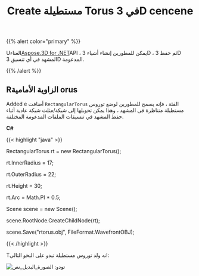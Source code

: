 ﻿---
title: Create مستطيلة Torus في 3D cencene
type: docs
weight: 50
url: /ar/net/create-rectangular-torus-in-3d-scene/
description: Sing sing Aspose.3D for .NET API ، يمكن للمطورين إنشاء الأشياء 3D ، ومن ثم حفظ المشهد 3D في أي تنسيق معتمد 3D.
---
{{% alert color="primary" %}} 

Uالغناء[Aspose.3D for .NET](https://products.aspose.com/3d/net/)API ، يمكن للمطورين إنشاء أشياء 3D ، ثم حفظ 3D المشهد في أي تنسيق 3D المدعومة.

{{% /alert %}} 
## **Rالزاوية الأمامية orus**
Added e أضافت `RectangularTorus` الفئة ، فإنه يسمح للمطورين لوضع توروس مستطيلة متناظرة في المشهد ، وهذا يمكن تحويلها إلى شبكة/مثلث شبكة عادية أثناء حفظ المشهد في تنسيقات الملفات المدعومة المختلفة.

**C#**

{{< highlight "java" >}}

 RectangularTorus rt = new RectangularTorus();

rt.InnerRadius = 17;

rt.OuterRadius = 22;

rt.Height = 30;

rt.Arc = Math.PI * 0.5;

Scene scene = new Scene();

scene.RootNode.CreateChildNode(rt);

scene.Save("rtorus.obj", FileFormat.WavefrontOBJ);

{{< /highlight >}}

Tانه ولد توروس مستطيلة تبدو على النحو التالي:

![تودو: الصورة_البديل_نص](create-rectangular-torus-in-3d-scene_1.png)
